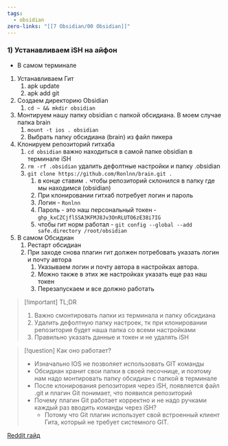 ```yaml
---
tags:
  - obsidian
zero-links: "[[7 Obsidian/00 Obsidian]]"
---
```

### 1) Устанавливаем iSH на айфон
- В самом терминале
1) Устанавливаем Гит
	1) apk update
	2) apk add git 
2) Создаем директорию Obsidian
	1) `cd ~ && mkdir obsidian`
3) Монтируем нашу папку obsidian с папкой обсидиана. В моем случае папка brain
	1) `mount -t ios . obsidian`
	2) Выбрать папку обсидиана (brain) из файл пикера
4) Клонируем репозиторий гитхаба
	1) `cd obsidian` важно находиться в самой папке obsidian в терминале iSH
	2) `rm -rf .obsidian` удалить дефолтные настройки и папку .obsidian
	3) `git clone https://github.com/Ronlnn/brain.git .`
		1) в конце ставим `.` чтобы репозиторий склонился в папку где мы находимся (obsidian)
		2) При клонировании гитхаб потребует логин и пароль
		3) Логин - `Ronlnn`
		4) Пароль - это наш персональный токен - `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`
		5) чтобы гит норм работал - `git config --global --add safe.directory /root/obsidian`
5) В самом Обсидиан
	1) Рестарт обсидиан
	2) При заходе снова плагин гит должен потребовать указать логин и почту автора
		1) Указываем логин и почту автора в настройках автора.
		2) Можно также в этих же настройках указать еще раз наш токен
		3) Перезапускаем и все должно работать

>[!important] TL;DR
> 1) Важно смонтировать папки из терминала и папку обсидиана
> 2) Удалить дефолтную папку настроек, тк при клонировании репозитория будет наша папка со всеми настройками
> 3) Правильно указать данные и токен и не удалять iSH

>[!question] Как оно работает?
> - Изначально IOS не позволяет использовать GIT команды
> - Обсидиан хранит свои папки в своей песочнице, и поэтому нам надо монтировать папку обсидиан с папкой в терминале 
> - После клонирования репозитория через iSH, появляется файл .git и плагин Git понимает, что появился репозиторий
> - Почему плагин Git работает корректно и не надо ручками каждый раз вводить команды через iSH?
> 	- Потому что Git плагин использует свой встроенный клиент Гита, который не требует системного GIT.

[Reddit гайд](https://www.reddit.com/r/ObsidianMD/comments/yhahdp/a_relatively_simple_guide_on_syncing_windows_with/?utm_source=share&utm_medium=web2x&context=3)